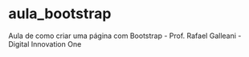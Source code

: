 # aula_bootstrap
Aula de como criar uma página com Bootstrap - Prof. Rafael Galleani - Digital Innovation One
